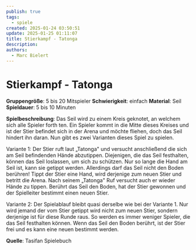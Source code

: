 ```yaml
---
publish: true
tags:
  - spiele
created: 2025-01-24 03:50:51
update: 2025-01-25 01:11:07
title: Stierkampf - Tatonga
description: 
authors:
  - Marc Bielert
---
```


# Stierkampf - Tatonga

**Gruppengröße**: 5 bis 20 Mitspieler
**Schwierigkeit**: einfach
**Material**: Seil
**Spieldauer**: 5 bis 10 Minuten

**Spielbeschreibung**:
Das Seil wird zu einem Kreis geknotet, an welchem sich alle Spieler forth ten. Ein Spieler kommt in die Mitte dieses Kreises und ist der Stier befindet sich in der Arena und möchte fliehen, doch das Seil hindert ihn daran. Nun gibt es zwei Varianten dieses Spiel zu spielen.

Variante 1: Der Stier ruft laut „Tatonga" und versucht anschließend die sich am Seil befindenden Hände abzutippen. Diejenigen, die das Seil festhalten, können das Seil loslassen, um sich zu schützen. Nur so lange die Hand am Seil ist, kann sie getippt werden. Allerdings darf das Seil nicht den Boden berühren! Tippt der Stier eine Hand, wird derjenige zum neuen Stier und betritt die Arena. Nach seinem „Tatonga" Ruf versucht auch er wieder Hände zu tippen. Berührt das Seil den Boden, hat der Stier gewonnen und der Spielleiter bestimmt einen neuen Stier.

Variante 2: Der Spielablauf bleibt quasi derselbe wie bei der Variante 1. Nur wird jemand der vom Stier getippt wird nicht zum neuen Stier, sondern derjenige ist für diese Runde raus. So werden es immer weniger Spieler, die das Seil festhalten können. Wenn das Seil den Boden berührt, ist der Stier frei und es kann eine neuen bestimmt werden.

**Quelle**:
Tasifan Spielebuch